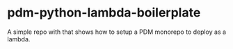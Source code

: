 # pdm-python-lambda-boilerplate

A simple repo with that shows how to setup a PDM monorepo to deploy as a lambda.